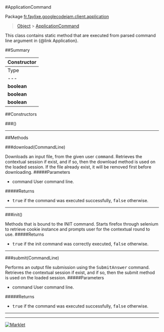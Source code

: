 #ApplicationCommand

Package [fr.faylixe.googlecodejam.client.application](README.md)<br>
> [Object](../../../../java/lang/Object.md) > [ApplicationCommand](ApplicationCommand.md)

<p>This class contains static method that are
 executed from parsed command line argument in
 {@link Application}.</p>

##Summary

| Constructor |
|  ---  |
Type | Method
 --- | --- 
**boolean** | download
**boolean** | init
**boolean** | submit

##Constructors

###()



---

##Methods

###download(CommandLine)


Downloads an input file, from the given user <tt>command</tt>.
 Retrieves the contextual session if exist, and if so, then
 the download method is used on the loaded session. If the
 file already exist, it will be removed first before downloading.
#####Parameters


* command User command line.

#####Returns


* <tt>true</tt> if the command was executed successfully, <tt>false</tt> otherwise.

---
###init()


Methods that is bound to the INIT command. Starts
 firefox through selenium to retrieve cookie instance
 and prompts user for the contextual round to use.
#####Returns


* <tt>true</tt> if the init command was correctly executed, <tt>false</tt> otherwise.

---
###submit(CommandLine)


Performs an output file submission using the <tt>SubmitAnswer</tt>
 command. Retrieves the contextual session if exist, and if so, then
 the submit method is used on the loaded session.
#####Parameters


* command User command line.

#####Returns


* <tt>true</tt> if the command was executed successfully, <tt>false</tt> otherwise.

---
---
[![Marklet](https://img.shields.io/badge/Generated%20by-Marklet-green.svg)](https://github.com/Faylixe/marklet)